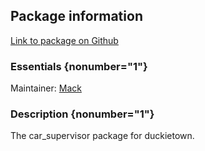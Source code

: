 <div id='car_supervisor-autogenerated' markdown='1'>


<!-- do not edit this file, autogenerated -->

## Package information 

[Link to package on Github](github:org=duckietown,repo=Software,path=99-attic/car_supervisor,branch=master)

### Essentials {nonumber="1"}

Maintainer: [Mack](mailto:mack@duckietown.org)

### Description {nonumber="1"}

The car_supervisor package for duckietown.



</div>

